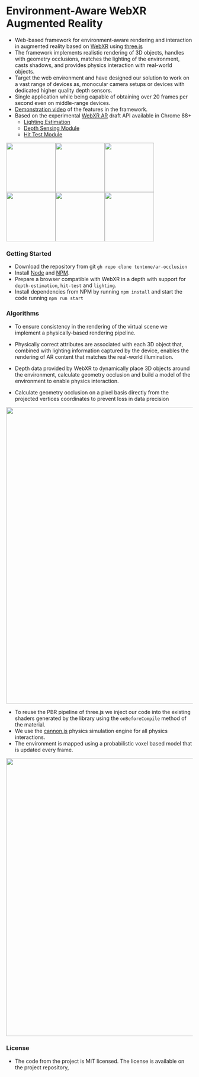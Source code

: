 # Environment-Aware WebXR Augmented Reality

- Web-based framework for environment-aware rendering and interaction in augmented reality based on [WebXR](https://www.w3.org/TR/webxr/) using [three.js](https://threejs.org/)
- The framework implements realistic rendering of 3D objects, handles with geometry occlusions, matches the lighting of the environment, casts shadows, and provides physics interaction with real-world objects.
- Target the web environment and have designed our solution to work on a vast range of devices as, monocular camera setups or devices with dedicated higher quality depth sensors.
- Single application while being capable of obtaining over 20 frames per second even on middle-range devices.
- [Demonstration video](https://www.youtube.com/watch?v=uFTV4o01338) of the features in the framework.
- Based on the experimental [WebXR AR](https://immersive-web.github.io/webxr-ar-module/) draft  API available in Chrome 88+
  - [Lighting Estimation](https://immersive-web.github.io/lighting-estimation/)
  - [Depth Sensing Module](https://immersive-web.github.io/depth-sensing/)
  - [Hit Test Module](https://immersive-web.github.io/hit-test/)

<img src="https://raw.githubusercontent.com/tentone/ar-occlusion/main/readme/screenshot/a.jpg" width="133"><img src="https://raw.githubusercontent.com/tentone/ar-occlusion/main/readme/screenshot/b.jpg" width="133"><img src="https://raw.githubusercontent.com/tentone/ar-occlusion/main/readme/screenshot/f.jpg" width="133"><img src="https://raw.githubusercontent.com/tentone/ar-occlusion/main/readme/screenshot/e.jpg" width="133"><img src="https://raw.githubusercontent.com/tentone/ar-occlusion/main/readme/screenshot/c.jpg" width="133"><img src="https://raw.githubusercontent.com/tentone/ar-occlusion/main/readme/screenshot/d.jpg" width="133">



### Getting Started

- Download the repository from git `gh repo clone tentone/ar-occlusion`
- Install [Node](https://nodejs.org/en/) and [NPM](https://www.npmjs.com/).
- Prepare a browser compatible with WebXR in a depth with support for `depth-estimation`, `hit-test` and `lighting`.
- Install dependencies from NPM by running `npm install` and start the code running `npm run start`




### Algorithms

- To ensure consistency in the rendering of the virtual scene we implement a physically-based rendering pipeline.

- Physically correct attributes are associated with each 3D object that, combined with lighting information captured by the device, enables the rendering of AR content that matches the real-world illumination.

- Depth data provided by WebXR to dynamically place 3D objects around the environment, calculate geometry occlusion and build a model of the environment  to enable physics interaction.

- Calculate geometry occlusion on a pixel basis directly from the projected vertices coordinates to prevent loss in data precision 

<img src="https://raw.githubusercontent.com/tentone/ar-occlusion/main/readme/rendering.png" width="800">

- To reuse the PBR pipeline of three.js we inject our code into the existing shaders generated by the library using the `onBeforeCompile` method of the material.
- We use the [cannon.js](https://schteppe.github.io/cannon.js/) physics simulation engine for all physics interactions.
- The environment is mapped using a probabilistic voxel based model that is updated every frame.

<img src="https://raw.githubusercontent.com/tentone/ar-occlusion/main/readme/physics.png" width="750">



### License

- The code from the project is MIT licensed. The license is available on the project repository,
